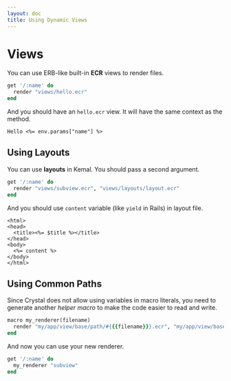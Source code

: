 ```yaml
---
layout: doc
title: Using Dynamic Views
---
```


# Views

You can use ERB-like built-in **ECR** views to render files.

```ruby
get '/:name' do
  render "views/hello.ecr"
end
```

And you should have an `hello.ecr` view. It will have the same context as the method.

```erb
Hello <%= env.params["name"] %>
```

## Using Layouts

You can use **layouts** in Kemal. You should pass a second argument.

```ruby
get '/:name' do
  render "views/subview.ecr", "views/layouts/layout.ecr"
end
```

And you should use `content` variable (like `yield` in Rails) in layout file.

```erb
<html>
<head>
  <title><%= $title %></title>
</head>
<body>
  <%= content %>
</body>
</html>
```

## Using Common Paths

Since Crystal does not allow using variables in macro literals, you need to generate
another *helper macro* to make the code easier to read and write.

```ruby
macro my_renderer(filename)
  render "my/app/view/base/path/#{{{filename}}}.ecr", "my/app/view/base/path/layouts/layout.ecr"
end
```

And now you can use your new renderer.

```ruby
get '/:name' do
  my_renderer "subview"
end
```
